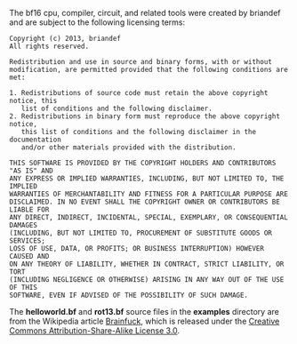 The bf16 cpu, compiler, circuit, and related tools were created by briandef
and are subject to the following licensing terms:

```
Copyright (c) 2013, briandef
All rights reserved.

Redistribution and use in source and binary forms, with or without
modification, are permitted provided that the following conditions are met: 

1. Redistributions of source code must retain the above copyright notice, this
   list of conditions and the following disclaimer. 
2. Redistributions in binary form must reproduce the above copyright notice,
   this list of conditions and the following disclaimer in the documentation
   and/or other materials provided with the distribution. 

THIS SOFTWARE IS PROVIDED BY THE COPYRIGHT HOLDERS AND CONTRIBUTORS "AS IS" AND
ANY EXPRESS OR IMPLIED WARRANTIES, INCLUDING, BUT NOT LIMITED TO, THE IMPLIED
WARRANTIES OF MERCHANTABILITY AND FITNESS FOR A PARTICULAR PURPOSE ARE
DISCLAIMED. IN NO EVENT SHALL THE COPYRIGHT OWNER OR CONTRIBUTORS BE LIABLE FOR
ANY DIRECT, INDIRECT, INCIDENTAL, SPECIAL, EXEMPLARY, OR CONSEQUENTIAL DAMAGES
(INCLUDING, BUT NOT LIMITED TO, PROCUREMENT OF SUBSTITUTE GOODS OR SERVICES;
LOSS OF USE, DATA, OR PROFITS; OR BUSINESS INTERRUPTION) HOWEVER CAUSED AND
ON ANY THEORY OF LIABILITY, WHETHER IN CONTRACT, STRICT LIABILITY, OR TORT
(INCLUDING NEGLIGENCE OR OTHERWISE) ARISING IN ANY WAY OUT OF THE USE OF THIS
SOFTWARE, EVEN IF ADVISED OF THE POSSIBILITY OF SUCH DAMAGE.
```

The **helloworld.bf** and **rot13.bf** source files in the **examples**
directory are from the Wikipedia article <a href="http://en.wikipedia.org/wiki/Brainfuck">Brainfuck</a>, which is released under the <a href="http://creativecommons.org/licenses/by-sa/3.0/">Creative Commons Attribution-Share-Alike License 3.0</a>.
